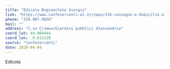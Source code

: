 ```yaml
---
title: "Edicola Bogianchino Giorgio"
link: "https://www.confesercenti-al.it/news/234-consegne-a-domicilio-alessandria-lista-aggiornata-al-26-marzo.html"
phone: "334.907.9850"
mail: ""
address: "C.so Crimea/Giardini pubblici Alessandria"
coord_lat: 44.909444
coord_lon:  8.611529
source: "Confesercenti"
date: 2020-04-04
---
```


Edicola
